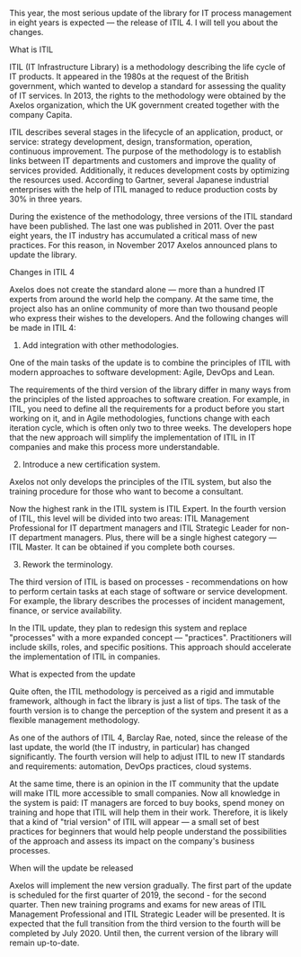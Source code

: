 This year, the most serious update of the library for IT process management in eight years is expected — the release of ITIL 4. I will tell you about the changes.

What is ITIL

ITIL (IT Infrastructure Library) is a methodology describing the life cycle of IT products. It appeared in the 1980s at the request of the British government, which wanted to develop a standard for assessing the quality of IT services. In 2013, the rights to the methodology were obtained by the Axelos organization, which the UK government created together with the company Capita.

ITIL describes several stages in the lifecycle of an application, product, or service: strategy development, design, transformation, operation, continuous improvement. The purpose of the methodology is to establish links between IT departments and customers and improve the quality of services provided. Additionally, it reduces development costs by optimizing the resources used. According to Gartner, several Japanese industrial enterprises with the help of ITIL managed to reduce production costs by 30% in three years.

During the existence of the methodology, three versions of the ITIL standard have been published. The last one was published in 2011. Over the past eight years, the IT industry has accumulated a critical mass of new practices. For this reason, in November 2017 Axelos announced plans to update the library.

Changes in ITIL 4

Axelos does not create the standard alone — more than a hundred IT experts from around the world help the company. At the same time, the project also has an online community of more than two thousand people who express their wishes to the developers. And the following changes will be made in ITIL 4:

1. Add integration with other methodologies.

One of the main tasks of the update is to combine the principles of ITIL with modern approaches to software development: Agile, DevOps and Lean.

The requirements of the third version of the library differ in many ways from the principles of the listed approaches to software creation. For example, in ITIL, you need to define all the requirements for a product before you start working on it, and in Agile methodologies, functions change with each iteration cycle, which is often only two to three weeks. The developers hope that the new approach will simplify the implementation of ITIL in IT companies and make this process more understandable.

2. Introduce a new certification system.

Axelos not only develops the principles of the ITIL system, but also the training procedure for those who want to become a consultant.

Now the highest rank in the ITIL system is ITIL Expert. In the fourth version of ITIL, this level will be divided into two areas: ITIL Management Professional for IT department managers and ITIL Strategic Leader for non-IT department managers. Plus, there will be a single highest category — ITIL Master. It can be obtained if you complete both courses.

3. Rework the terminology.

The third version of ITIL is based on processes - recommendations on how to perform certain tasks at each stage of software or service development. For example, the library describes the processes of incident management, finance, or service availability.

In the ITIL update, they plan to redesign this system and replace "processes" with a more expanded concept — "practices". Practitioners will include skills, roles, and specific positions. This approach should accelerate the implementation of ITIL in companies.

What is expected from the update

Quite often, the ITIL methodology is perceived as a rigid and immutable framework, although in fact the library is just a list of tips. The task of the fourth version is to change the perception of the system and present it as a flexible management methodology.

As one of the authors of ITIL 4, Barclay Rae, noted, since the release of the last update, the world (the IT industry, in particular) has changed significantly. The fourth version will help to adjust ITIL to new IT standards and requirements: automation, DevOps practices, cloud systems.

At the same time, there is an opinion in the IT community that the update will make ITIL more accessible to small companies. Now all knowledge in the system is paid: IT managers are forced to buy books, spend money on training and hope that ITIL will help them in their work. Therefore, it is likely that a kind of "trial version" of ITIL will appear — a small set of best practices for beginners that would help people understand the possibilities of the approach and assess its impact on the company's business processes.

When will the update be released

Axelos will implement the new version gradually. The first part of the update is scheduled for the first quarter of 2019, the second - for the second quarter. Then new training programs and exams for new areas of ITIL Management Professional and ITIL Strategic Leader will be presented. It is expected that the full transition from the third version to the fourth will be completed by July 2020. Until then, the current version of the library will remain up-to-date.
